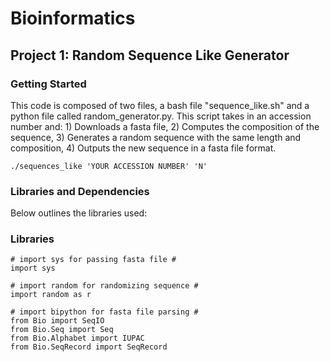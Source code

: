 # Bioinformatics

## Project 1: Random Sequence Like Generator
### Getting Started
This code is composed of two files, a bash file "sequence_like.sh" and a python file called random_generator.py.
This script takes in an accession number and: 1) Downloads a fasta file, 2) Computes the composition of the sequence, 3) Generates a random sequence with the same length and composition, 4) Outputs the new sequence in a fasta file format.
```
./sequences_like 'YOUR ACCESSION NUMBER' 'N'
```
### Libraries and Dependencies
Below outlines the libraries used:
### Libraries
```
# import sys for passing fasta file #
import sys

# import random for randomizing sequence #
import random as r

# import bipython for fasta file parsing #
from Bio import SeqIO
from Bio.Seq import Seq
from Bio.Alphabet import IUPAC
from Bio.SeqRecord import SeqRecord
```
